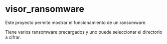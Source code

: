 # visor_ransomware

Este proyecto permite mostrar el funcionamiento de un ransomware.

Tiene varios ransomware precargados y uno puede seleccionar el directorio a cifrar.
